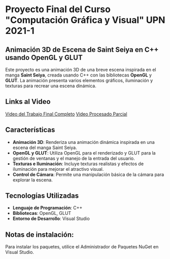 # Proyecto Final del Curso "Computación Gráfica y Visual" UPN 2021-1
## Animación 3D de Escena de Saint Seiya en C++ usando OpenGL y GLUT

Este proyecto es una animación 3D de una breve escena inspirada en el manga **Saint Seiya**, creada usando C++ con las bibliotecas **OpenGL** y **GLUT**. La animación presenta varios elementos gráficos, iluminación y texturas para recrear una escena dinámica.

## Links al Video 

[Video del Trabajo Final Completo](https://www.youtube.com/watch?v=BwaGiMrNsnc)
[Video Procesado Parcial](https://www.youtube.com/watch?v=YqIUFydrrLY)

## Características

- **Animación 3D**: Renderiza una animación dinámica inspirada en una escena del manga Saint Seiya.
- **OpenGL y GLUT**: Utiliza OpenGL para el renderizado y GLUT para la gestión de ventanas y el manejo de la entrada del usuario.
- **Texturas e Iluminación**: Incluye texturas realistas y efectos de iluminación para mejorar el atractivo visual.
- **Control de Cámara**: Permite una manipulación básica de la cámara para explorar la escena.

## Tecnologías Utilizadas

- **Lenguaje de Programación**: C++
- **Bibliotecas**: OpenGL, GLUT
- **Entorno de Desarrollo**: Visual Studio

## Notas de instalación:

Para instalar los paquetes, utilice el Administrador de Paquetes NuGet en Visual Studio.


